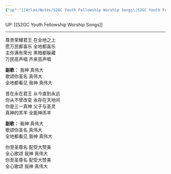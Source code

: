 ```yaml
---
{"up":"[[Atlas/Notes/S2GC Youth Fellowship Worship Songs\|S2GC Youth Fellowship Worship Songs]]","dg-publish":true,"permalink":"/atlas/notes/yf-hymn-song-145/","dgPassFrontmatter":true}
---
```


UP: [[S2GC Youth Fellowship Worship Songs]]

---

尊贵荣耀君王 在全地之上  
愿万民都喜乐 全地都喜乐  
主你满有荣光 黑暗都躲藏  
万民高声唱 齐来高声唱

**副歌：**
我神 真伟大  
歌颂你圣名 真伟大  
全地都看见 我神 真伟大

昔在永在君王 从今直到永远  
你从不曾改变 永存在天地间  
你是三一真神 父子与圣灵  
真神的羔羊 全能神羔羊

**副歌：**
我神 真伟大  
歌颂你圣名 真伟大  
全地都看见 我神 真伟大  


你至圣尊名 配受大赞美  
全心歌颂 我神 真伟大  
你至圣尊名 配受大赞美  
全心歌颂 我神 真伟大

